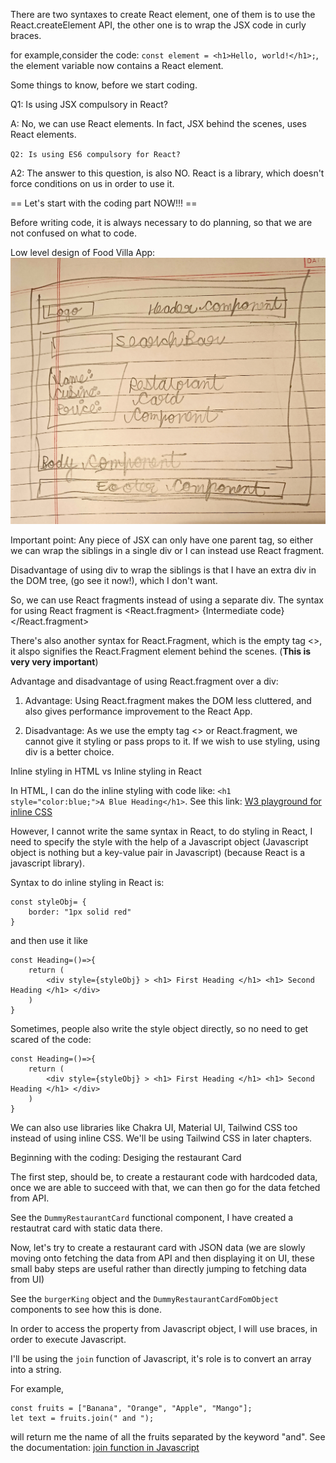 There are two syntaxes to create React element, one of them is to use the React.createElement API, the other one is to wrap the JSX code in curly braces. 

for example,consider the code: `const element = <h1>Hello, world!</h1>;`, the element variable now contains a React element. 

Some things to know, before we start coding.

Q1: Is using JSX compulsory in React?

A: No, we can use React elements. In fact, JSX behind the scenes, uses React elements.

`Q2: Is using ES6 compulsory for React?`

A2: The answer to this question, is also NO. React is a library, which doesn't force conditions on us in order to use it.

== Let's start with the coding part NOW!!! ==

Before writing code, it is always necessary to do planning, so that we are not confused on what to code.

Low level design of Food Villa App: ![Low_level_of_FoodVilla_App](LLD_OF_FOODVILLA_APP.jpg)

Important point: Any piece of JSX can only have one parent tag, so either we can wrap the siblings in a single div or I can instead use React fragment.

Disadvantage of using div to wrap the siblings is that I have an extra div in the DOM tree, (go see it now!), which I don't want.

So, we can use React fragments instead of using a separate div. The syntax for using React fragment is <React.fragment> {Intermediate code} </React.fragment>

There's also another syntax for React.Fragment, which is the empty tag <>, it alspo signifies the React.Fragment element behind the scenes. (**This is very very important**)

Advantage and disadvantage of using React.fragment over a div:

1) Advantage: Using React.fragment makes the DOM less cluttered, and also gives performance improvement to the React App.

2) Disadvantage: As we use the empty tag <> or React.fragment, we cannot give it styling or pass props to it. If we wish to use styling, using div is a better choice. 

Inline styling in HTML vs Inline styling in React 

In HTML, I can do the inline styling with code like: `<h1 style="color:blue;">A Blue Heading</h1>`. See this link: [W3 playground for inline CSS](https://www.w3schools.com/html/tryit.asp?filename=tryhtml_css_inline)

 However, I cannot write the same syntax in React, to do styling in React, I need to specify the style with the help of a Javascript object (Javascript object is nothing but a key-value pair in Javascript) (because React is a javascript library). 

Syntax to do inline styling in React is:

```
const styleObj= {
    border: "1px solid red"
}
```

and then use it like 

``` 
const Heading=()=>{
    return (
        <div style={styleObj} > <h1> First Heading </h1> <h1> Second Heading </h1> </div> 
    )
} 
```

Sometimes, people also write the style object directly, so no need to get scared of the code:

```
const Heading=()=>{
    return (
        <div style={styleObj} > <h1> First Heading </h1> <h1> Second Heading </h1> </div> 
    )
} 
```

We can also use libraries like Chakra UI, Material UI, Tailwind CSS too instead of using inline CSS. We'll be using Tailwind CSS in later chapters.

Beginning with the coding: Desiging the restaurant Card

The first step, should be, to create a restaurant code with hardcoded data, once we are able to succeed with that, we can then go for the data fetched from API.

See the `DummyRestaurantCard` functional component, I have created a restautrat card with static data there.

Now, let's try to create a restaurant card with JSON data (we are slowly moving onto fetching the data from API and then displaying it on UI, these small baby steps are useful rather than directly jumping to fetching data from UI)

See the `burgerKing` object and the `DummyRestaurantCardFomObject` components to see how this is done. 

In order to access the property from Javascript object, I will use braces, in order to execute Javascript.

I'll be using the `join` function of Javascript, it's role is to convert an array into a string.

For example, 

```
const fruits = ["Banana", "Orange", "Apple", "Mango"];
let text = fruits.join(" and ");
```

will return me the name of all the fruits separated by the keyword "and". See the documentation: [join function in Javascript](https://www.w3schools.com/jsref/jsref_join.asp)